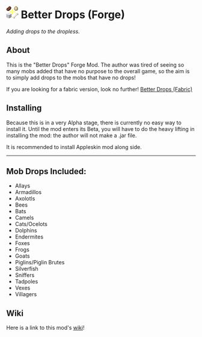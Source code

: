 # ![pack.png](https://github.com/DiabolicalGolem/Better-Drops-Fabric/blob/main/src/main/resources/pack.png) Better Drops \(Forge\)

*Adding drops to the dropless.*


## About

This is the "Better Drops" Forge Mod. The author was tired of seeing so many mobs added that have no purpose to the overall game, so the aim is to simply add drops to the mobs that have no drops!

If you are looking for a fabric version, look no further!
[Better Drops (Fabric)](https://github.com/DiabolicalGolem/Better-Drops-Fabric)

## Installing

Because this is in a very Alpha stage, there is currently no easy way to install it. Until the mod enters its Beta, you will have to do the heavy lifting in installing the mod: the author will not make a .jar file.

It is recommended to install Appleskin mod along side.

---

## Mob Drops Included:

- Allays
- Armadillos
- Axolotls
- Bees
- Bats
- Camels
- Cats/Ocelots
- Dolphins
- Endermites
- Foxes
- Frogs
- Goats
- Piglins/Piglin Brutes
- Silverfish
- Sniffers
- Tadpoles
- Vexes
- Villagers

## Wiki

Here is a link to this mod's [wiki](https://github.com/DiabolicalGolem/Better-Drops-Fabric/wiki)!
